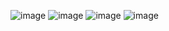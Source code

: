 ![image](https://github.com/user-attachments/assets/2e909f8f-bea1-4405-880a-03890a3068f9)
![image](https://github.com/user-attachments/assets/92b224ff-83fc-467e-a8e8-425fb2e7b05c)
![image](https://github.com/user-attachments/assets/033ca001-fb00-43d6-88df-00f3e6ee7f18)
![image](https://github.com/user-attachments/assets/4b773f90-886d-45a5-a3d2-2b3d5d16b63e)



